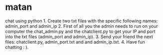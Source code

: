 # matan
chat using python
1. 
Create two txt files with the specific following names: admin_port and admin_ip
2.
First of all you the admin needs to run on your computer the chat_admin.py and the chatclient.py to get your IP and port into the txt files (admin_port and admin_ip).
3.
Send your friend the next files: chatclient.py, admin_port.txt and and admin_ip.txt.
4.
Have fun chatting : ).
